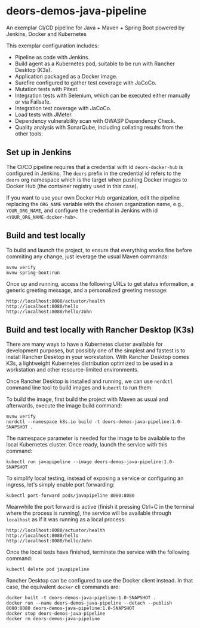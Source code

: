 # deors-demos-java-pipeline

An exemplar CI/CD pipeline for Java + Maven + Spring Boot powered by Jenkins, Docker and Kubernetes

This exemplar configuration includes:

- Pipeline as code with Jenkins.
- Build agent as a Kubernetes pod, suitable to be run with Rancher Desktop (K3s).
- Application packaged as a Docker image.
- Surefire configured to gather test coverage with JaCoCo.
- Mutation tests with Pitest.
- Integration tests with Selenium, which can be executed either manually or via Failsafe.
- Integration test coverage with JaCoCo.
- Load tests with JMeter.
- Dependency vulnerability scan with OWASP Dependency Check.
- Quality analysis with SonarQube, including collating results from the other tools.

## Set up in Jenkins

The CI/CD pipeline requires that a credential with id `deors-docker-hub` is configured in Jenkins. The `deors` prefix in the credential id refers to the `deors` org namespace which is the target when pushing Docker images to Docker Hub (the container registry used in this case).

If you want to use your own Docker Hub organization, edit the pipeline replacing the `ORG_NAME` variable with the chosen organization name, e.g., `YOUR_ORG_NAME`, and configure the credential in Jenkins with id `<YOUR_ORG_NAME-docker-hub>`.

## Build and test locally

To build and launch the project, to ensure that everything works fine before commiting any change, just leverage the usual Maven commands:

    mvnw verify
    mvnw spring-boot:run

Once up and running, access the following URLs to get status information, a generic greeting message, and a personalized greeting message:

    http://localhost:8080/actuator/health
    http://localhost:8080/hello
    http://localhost:8080/hello/John

## Build and test locally with Rancher Desktop (K3s)

There are many ways to have a Kubernetes cluster available for development purposes, but possibly one of the simplest and fastest is to install Rancher Desktop in your workstation. With Rancher Desktop comes K3s, a lightweight Kubernetes distribution optimized to be used in a workstation and other resource-limited environments.

Once Rancher Desktop is installed and running, we can use `nerdctl` command line tool to build images and `kubectl` to run them.

To build the image, first build the project with Maven as usual and afterwards, execute the image build command:

    mvnw verify
    nerdctl --namespace k8s.io build -t deors-demos-java-pipeline:1.0-SNAPSHOT .

The namespace parameter is needed for the image to be available to the local Kubernetes cluster. Once ready, launch the service with this command:

    kubectl run javapipeline --image deors-demos-java-pipeline:1.0-SNAPSHOT

To simplify local testing, instead of exposing a service or configuring an ingress, let's simply enable port forwarding:

    kubectl port-forward pods/javapipeline 8080:8080

Meanwhile the port forward is active (finish it pressing Ctrl+C in the terminal where the process is running), the service will be available through `localhost` as if it was running as a local process:

    http://localhost:8080/actuator/health
    http://localhost:8080/hello
    http://localhost:8080/hello/John

Once the local tests have finished, terminate the service with the following command:

    kubectl delete pod javapipeline

Rancher Desktop can be configured to use the Docker client instead. In that case, the equivalent `docker` cli commands are:

    docker built -t deors-demos-java-pipeline:1.0-SNAPSHOT .
    docker run --name deors-demos-java-pipeline --detach --publish 8080:8080 deors-demos-java-pipeline:1.0-SNAPSHOT
    docker stop deors-demos-java-pipeline
    docker rm deors-demos-java-pipeline
